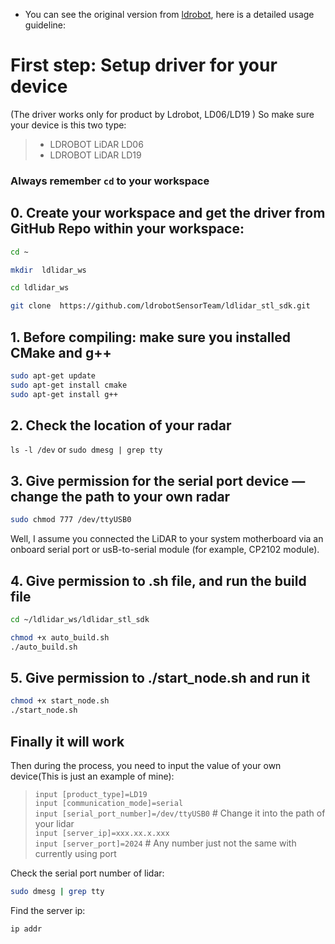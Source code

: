 
- You can see the original version from [ldrobot](https://github.com/ldrobotSensorTeam/ldlidar_stl_sdk), here is a detailed usage guideline:

# First step: Setup driver for your device
(The driver works only for product by Ldrobot, LD06/LD19 )
So make sure your device is this two type:
> - LDROBOT LiDAR LD06
> - LDROBOT LiDAR LD19
### Always remember `cd` to your workspace

## 0. Create your workspace and get the driver from GitHub Repo within your workspace:
```bash
cd ~

mkdir  ldlidar_ws

cd ldlidar_ws

git clone  https://github.com/ldrobotSensorTeam/ldlidar_stl_sdk.git
```

## 1. Before compiling: make sure you installed CMake and g++
```bash
sudo apt-get update
sudo apt-get install cmake
sudo apt-get install g++
```

## 2. Check the location of your radar
`ls -l /dev` or `sudo dmesg | grep tty`

## 3. Give permission for the serial port device — change the path to your own radar
```bash
sudo chmod 777 /dev/ttyUSB0
```

Well, I assume you connected the LiDAR to your system motherboard via an onboard serial port or usB-to-serial module (for example, CP2102 module).

## 4. Give permission to .sh file, and run the build file
```bash
cd ~/ldlidar_ws/ldlidar_stl_sdk

chmod +x auto_build.sh
./auto_build.sh
```

## 5. Give permission to  ./start_node.sh and run it
```bash
chmod +x start_node.sh
./start_node.sh
```

## Finally it will work
Then during the process, you need to input the value of your own device(This is just an example of mine): 

> `input [product_type]=LD19`  
> `input [communication_mode]=serial`  
> `input [serial_port_number]=/dev/ttyUSB0`  # Change it into the path of your lidar  
> `input [server_ip]=xxx.xx.x.xxx`  
> `input [server_port]=2024`  # Any number just not the same with currently using port



Check the serial port number of lidar:
```bash
sudo dmesg | grep tty
```
Find the server ip:
```bash
ip addr
```
